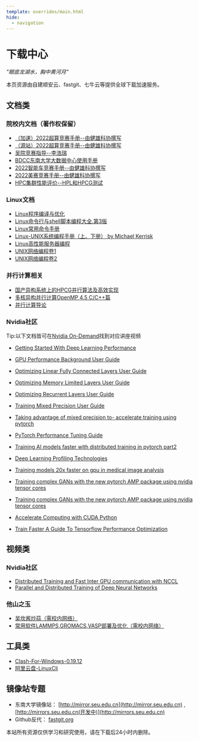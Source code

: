 ```yaml
---
template: overrides/main.html
hide:
  - navigation
---
```

# 下载中心

*"眼底龙湖水，胸中黄河月"*


本页资源由自建顺安云、fastgit、七牛云等提供全球下载加速服务。

## 文档类

### 院校内文档（著作权保留）
- [（加速）2022超算竞赛手册--由健雄科协撰写](https://qiniuyun.hrlee.cn/%E7%AB%9E%E8%B5%9B%E6%89%8B%E5%86%8C%E4%B9%8BASC%E8%B6%85%E7%AE%97.pdf)
- [（源站）2022超算竞赛手册--由健雄科协撰写](../download/竞赛手册之ASC超算.pdf)
- [吴院竞赛指导--李浩瑞](https://qiniuyun.hrlee.cn/%E5%90%B4%E9%99%A2%E7%AB%9E%E8%B5%9B%E6%8C%87%E5%AF%BC-%E6%9D%8E%E6%B5%A9%E7%91%9E.pptx)
- [BDCC东南大学大数据中心使用手册](https://qiniuyun.hrlee.cn/6377621343334617284032970.pdf)
- [2022智能车竞赛手册--由健雄科协撰写](https://qiniuyun.hrlee.cn/%E7%AB%9E%E8%B5%9B%E6%89%8B%E5%86%8C%E4%B9%8B%E6%99%BA%E8%83%BD%E8%BD%A6.pdf)
- [2022美赛竞赛手册--由健雄科协撰写](https://qiniuyun.hrlee.cn/%E7%AB%9E%E8%B5%9B%E6%89%8B%E5%86%8C%E4%B9%8B%E6%95%B0%E6%A8%A1%E7%BE%8E%E8%B5%9B.pdf)
- [HPC集群性能评价--HPL和HPCG测试](http://r8tgaff7g.hd-bkt.clouddn.com/HPC%E9%9B%86%E7%BE%A4%E6%80%A7%E8%83%BD%E8%AF%84%E4%BB%B7--HPL%E5%92%8CHPCG%E6%B5%8B%E8%AF%95.pdf)

### Linux文档
- [Linux程序编译与优化](https://qiniuyun.hrlee.cn/Linux%E7%A8%8B%E5%BA%8F%E7%BC%96%E8%AF%91%E4%B8%8E%E4%BC%98%E5%8C%96.pdf)
- [Linux命令行与shell脚本编程大全.第3版](http://qiniuyun.hrlee.cn/Linux%E5%91%BD%E4%BB%A4%E8%A1%8C%E4%B8%8Eshell%E8%84%9A%E6%9C%AC%E7%BC%96%E7%A8%8B%E5%A4%A7%E5%85%A8.%E7%AC%AC3%E7%89%88.pdf)
- [Linux常用命令手册](http://qiniuyun.hrlee.cn/Linux%E5%B8%B8%E7%94%A8%E5%91%BD%E4%BB%A4%E6%89%8B%E5%86%8C.pdf)
- [Linux-UNIX系统编程手册（上、下册） by Michael Kerrisk](https://qiniuyun.hrlee.cn/ASC/Linux-UNIX%E7%B3%BB%E7%BB%9F%E7%BC%96%E7%A8%8B%E6%89%8B%E5%86%8C%EF%BC%88%E4%B8%8A%E3%80%81%E4%B8%8B%E5%86%8C%EF%BC%89%20by%20Michael%20Kerrisk%20%28z-lib.org%29.pdf)
- [Linux高性能服务器编程](https://qiniuyun.hrlee.cn/ASC/Linux%E9%AB%98%E6%80%A7%E8%83%BD%E6%9C%8D%E5%8A%A1%E5%99%A8%E7%BC%96%E7%A8%8B.pdf)
- [UNIX网络编程卷1](https://qiniuyun.hrlee.cn/ASC/UNIX%E7%BD%91%E7%BB%9C%E7%BC%96%E7%A8%8B%E5%8D%B71--%E5%A5%97%E6%8E%A5%E5%8F%A3%EF%BC%88%E7%AC%AC2%E7%89%88%EF%BC%89.pdf)
- [UNIX网络编程卷2](https://seuhpcwiki.oss-cn-nanjing.aliyuncs.com/ASC_UNIX%E7%BD%91%E7%BB%9C%E7%BC%96%E7%A8%8B%E5%8D%B72--%E8%BF%9B%E7%A8%8B%E9%97%B4%E9%80%9A%E4%BF%A1%EF%BC%88%E7%AC%AC2%E7%89%88%EF%BC%89%20%281%29.pdf)

### 并行计算相关
- [国产异构系统上的HPCG并行算法及高效实现](http://qiniuyun.hrlee.cn/%E5%9B%BD%E4%BA%A7%E5%BC%82%E6%9E%84%E7%B3%BB%E7%BB%9F%E4%B8%8A%E7%9A%84HPCG%E5%B9%B6%E8%A1%8C%E7%AE%97%E6%B3%95%E5%8F%8A%E9%AB%98%E6%95%88%E5%AE%9E%E7%8E%B0.pdf)
- [多核异构并行计算OpenMP 4.5 C/C++篇](https://seuhpcwiki.oss-cn-nanjing.aliyuncs.com/ASC_%E5%A4%9A%E6%A0%B8%E5%BC%82%E6%9E%84%E5%B9%B6%E8%A1%8C%E8%AE%A1%E7%AE%97OpenMP%204.5%20C_C%2B%2B%E7%AF%87%20by%20%E9%9B%B7%E6%B4%AA%20%28z-lib.org%29%20%281%29.pdf)
- [并行计算导论](https://seuhpcwiki.oss-cn-nanjing.aliyuncs.com/%E5%B9%B6%E8%A1%8C%E8%AE%A1%E7%AE%97%E5%AF%BC%E8%AE%BA%20by%20Ananth%20Grama%20George%20Karypis%20%E5%BC%A0%E6%AD%A6%20%E6%AF%9B%E5%9B%BD%E5%8B%87%20Anshul%20Gupta%20Vipin%20Kumar%20%E7%A8%8B%E6%B5%B7%E8%8B%B1%20%28z-lib.org%29.pdf)

### Nvidia社区

Tip:以下文档皆可在[Nvidia On-Demand](https://www.nvidia.cn/on-demand/)找到对应讲座视频

- [Getting Started With Deep Learning Performance](https://qiniuyun.hrlee.cn/ASC/Getting-Started-With-Deep-Learning-Performance.pdf)
  
- [GPU Performance Background User Guide](https://qiniuyun.hrlee.cn/ASC/GPU-Performance-Background-User-Guide.pdf)
  
- [Optimizing Linear Fully Connected Layers User Guide](https://qiniuyun.hrlee.cn/ASC/Optimizing-Linear-Fully-Connected-Layers-User-Guide.pdf)
  
- [Optimizing Memory Limited Layers User Guide](https://qiniuyun.hrlee.cn/ASC/Optimizing-Memory-Limited-Layers-User-Guide.pdf)
  
- [Optimizing Recurrent Layers User Guide](https://qiniuyun.hrlee.cn/ASC/Optimizing-Recurrent-Layers-User-Guide.pdf)
  
- [Training Mixed Precision User Guide](https://qiniuyun.hrlee.cn/ASC/Training-Mixed-Precision-User-Guide.pdf)
  
- [Taking advantage of mixed precision to- accelerate training using pytorch](https://qiniuyun.hrlee.cn/ASC/Taking-advantage-of-mixed-precision-to-accelerate-training-using-pytorch.pdf)

- [PyTorch Performance Tuning Guide](https://qiniuyun.hrlee.cn/ASC/PyTorch-Performance-Tuning-Guide.pdf)

- [Training AI models faster with distributed training in pytorch part2](https://qiniuyun.hrlee.cn/ASC/Training-AI-models-faster-with-distributed-training-in-pytorch-part2.pdf)
  
- [Deep Learning Profiling Technologies](https://qiniuyun.hrlee.cn/ASC/Deep-Learning-Profiling-Technologies.pdf)
  
- [Training models 20x faster on gpu in medical image analysis](https://qiniuyun.hrlee.cn/ASC/Training-models-20x-faster-on-gpu-in-medical-image-analysis.pdf)
  
- [Training complex GANs with the new pytorch AMP package using nvidia tensor cores](https://qiniuyun.hrlee.cn/ASC/Training-complex-GANs-with-the-new-pytorch-AMP-package-using-nvidia-tensor-cores.pdf)
  
- [Training complex GANs with the new pytorch AMP package using nvidia tensor cores](https://qiniuyun.hrlee.cn/ASC/Accelerated-Computing-with-Standard-C++-Python-and-Fortran.pdf)
  
- [Accelerate Computing with CUDA Python](https://qiniuyun.hrlee.cn/ASC/Accelerate-Computing-with-CUDA-Python.pdf)
  
- [Train Faster A Guide To Tensorflow Performance Optimization](https://qiniuyun.hrlee.cn/ASC/Train-Faster-A-Guide-To-Tensorflow-Performance-Optimization.pdf)

## 视频类

### Nvidia社区
- [Distributed Training and Fast Inter GPU communication with NCCL](https://qiniuyun.hrlee.cn/ASC/Distributed-Training-and-Fast-Inter-GPU-communication-with-NCCL.ts)
- [Parallel and Distributed Training of Deep Neural Networks](https://qiniuyun.hrlee.cn/ASC/Parallel-and-Distributed-Training-of-Deep-Neural-Networks.ts)


### 他山之玉

- [吴坎酱炒蒜（需校内网络）](https://pan.seu.edu.cn:443/link/793D91F65D342CE43F6A18AB894CE269)
- [常用软件LAMMPS,GROMACS,VASP部署及优化（需校内网络）](https://pan.seu.edu.cn:443/link/8DDD1377BDCD4CE0A5A1EE2943C98F05)

## 工具类
- [Clash-For-Windows-0.19.12](https://download.fastgit.org/Fndroid/clash_for_windows_pkg/releases/download/0.19.12/Clash.for.Windows.Setup.0.19.12.exe)
- [阿里云盘-LinuxCli](https://github.com/wxy1343/aliyunpan)

## 镜像站专题

- 东南大学镜像站： [http://mirror.seu.edu.cn](http://mirror.seu.edu.cn) , [http://mirrors.seu.edu.cn(开发中)](http://mirrors.seu.edu.cn)
- Github反代： [fastgit.org](http://fastgit.org)


本站所有资源仅供学习和研究使用，请在下载后24小时内删除。
